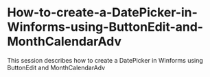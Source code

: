 # How-to-create-a-DatePicker-in-Winforms-using-ButtonEdit-and-MonthCalendarAdv
This session describes how to create a DatePicker in Winforms using ButtonEdit and MonthCalendarAdv
